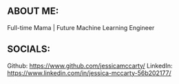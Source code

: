 ## ABOUT ME: 

Full-time Mama | Future Machine Learning Engineer


## SOCIALS:

Github: https://www.github.com/jessicamccarty/
LinkedIn: https://www.linkedin.com/in/jessica-mccarty-56b202177/
<!--
**jessicamccarty/jessicamccarty** is a ✨ _special_ ✨ repository because its `README.md` (this file) appears on your GitHub profile.

Here are some ideas to get you started:

- 🔭 I’m currently working on ...
- 🌱 I’m currently learning ...
- 👯 I’m looking to collaborate on ...
- 🤔 I’m looking for help with ...
- 💬 Ask me about ...
- 📫 How to reach me: ...
- 😄 Pronouns: ...
- ⚡ Fun fact: ...
-->
